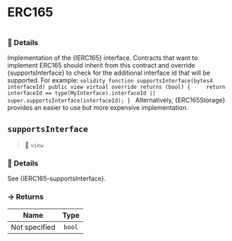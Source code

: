 # ERC165
> 
```

```




### 🔎 Details

Implementation of the {IERC165} interface. Contracts that want to implement ERC165 should inherit from this contract and override {supportsInterface} to check for the additional interface id that will be supported. For example: ```solidity function supportsInterface(bytes4 interfaceId) public view virtual override returns (bool) {     return interfaceId == type(MyInterface).interfaceId || super.supportsInterface(interfaceId); } ``` Alternatively, {ERC165Storage} provides an easier to use but more expensive implementation.


## `supportsInterface`

>👀 `view`



### 🔎 Details

See {IERC165-supportsInterface}.

### → Returns



| Name | Type |
|:-:|:-:|
|  Not specified  | `bool` |



